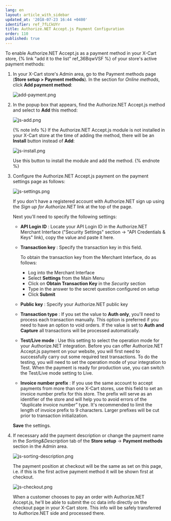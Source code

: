 ```yaml
---
lang: en
layout: article_with_sidebar
updated_at: '2018-07-23 16:44 +0400'
identifier: ref_7fLCkUYr
title: Authorize.NET Accept.js Payment Configuration
order: 110
published: true
---
```

To enable Authorize.NET Accept.js as a payment method in your X-Cart store, {% link "add it to the list" ref_36BqwVSF %} of your store's active payment methods:

   1. In your X-Cart store's Admin area, go to the Payment methods page (**Store setup > Payment methods**). In the section for _Online methods_, click **Add payment method**:
        
      ![add-payment.png]({{site.baseurl}}/attachments/ref_6Ah9C8EW/add-payment.png)

   2. In the popup box that appears, find the Authorize.NET Accept.js method and select to **Add** this method:
      
      ![js-add.png]({{site.baseurl}}/attachments/ref_7fLCkUYr/js-add.png)

      {% note info %}
      If the Authorize.NET Accept.js module is not installed in your X-Cart store at the time of adding the method, there will be an **Install** button instead of **Add**: 
        
      ![js-install.png]({{site.baseurl}}/attachments/ref_7fLCkUYr/js-install.png)
        
      Use this button to install the module and add the method.
      {% endnote %}
      
   3. Configure the Authorize.NET Accept.js payment on the payment settings page as follows:
      
      ![js-settings.png]({{site.baseurl}}/attachments/ref_7fLCkUYr/js-settings.png)
      
      If you don't have a registered account with Authorize.NET sign up using the _Sign up for Authorize.NET_ link at the top of the page. 
      
      Next you'll need to specify the following settings:
      * **API Login ID** : Locate your API Login ID in the Authorize.NET Merchant Interface ("Security Settings" section -> "API Credentials & Keys" link), copy the value and paste it here.
      * **Transaction key** : Specify the transaction key in this field. 
        
        To obtain the transaction key from the Merchant Interface, do as follows:  
         * Log into the Merchant Interface
         * Select **Settings** from the Main Menu
         * Click on **Obtain Transaction Key** in the _Security_ section
         * Type in the answer to the secret question configured on setup
         * Click **Submit**
      
      * **Public key** : Specify your Authorize.NET public key
      * **Transaction type** : If you set the value to **Auth only**, you'll need to process each transaction manually. This option is preferred if you need to have an option to void orders. If the value is set to **Auth and Capture** all transactions will be processed automatically. 
      * **Test/Live mode** : Use this setting to select the operation mode for your Authorize.NET integration. Before you can offer Authorize.NET Accept.js payment on your website, you will first need to successfully carry out some required test transactions. To do the testing, you will need to set the operation mode of your integration to Test. When the payment is ready for production use, you can switch the Test/Live mode setting to Live.
      * **Invoice number prefix** : If you use the same account to accept payments from more than one X-Cart stores, use this field to set an invoice number prefix for this store. The prefix will serve as an identifier of the store and will help you to avoid errors of the “duplicate invoice number” type. It's recommended to limit the length of invoice prefix to 9 characters. Larger prefixes will be cut prior to transaction initialization.
   
      **Save** the settings.
   
   4. If necessary add the payment description or change the payment name in the _Sorting&Description_ tab of the **Store setup** -> **Payment methods** section in the Admin area. 
     
      ![js-sorting-description.png]({{site.baseurl}}/attachments/ref_7fLCkUYr/js-sorting-description.png)

      The payment position at checkout will be the same as set on this page, i.e. if this is the first active payment method it will be shown first at checkout.
      
      ![js-checkout.png]({{site.baseurl}}/attachments/ref_7fLCkUYr/js-checkout.png)
      
      When a customer chooses to pay an order with Authorize.NET Accept.js, he'll be able to submit the cc data info directly on the checkout page in your X-Cart store. This info will be safely transferred to Authorize.NET side and processed there.

